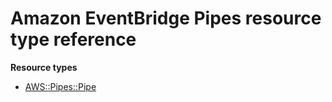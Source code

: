 # Amazon EventBridge Pipes resource type reference<a name="AWS_Pipes"></a>

**Resource types**
+ [AWS::Pipes::Pipe](aws-resource-pipes-pipe.md)